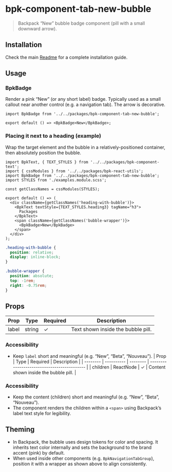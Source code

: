 # bpk-component-tab-new-bubble

> Backpack “New” bubble badge component (pill with a small downward arrow).

## Installation

Check the main [Readme](https://github.com/skyscanner/backpack#usage) for a complete installation guide.

## Usage

### BpkBadge

Render a pink “New” (or any short label) badge. Typically used as a small callout near another control (e.g. a navigation tab). The arrow is decorative.

```tsx
import BpkBadge from '../../packages/bpk-component-tab-new-bubble';

export default () => <BpkBadge>New</BpkBadge>;
```

### Placing it next to a heading (example)

Wrap the target element and the bubble in a relatively-positioned container, then absolutely position the bubble.

```tsx
import BpkText, { TEXT_STYLES } from '../../packages/bpk-component-text';
import { cssModules } from '../../packages/bpk-react-utils';
import BpkBadge from '../../packages/bpk-component-tab-new-bubble';
import STYLES from './examples.module.scss';

const getClassNames = cssModules(STYLES);

export default () => (
  <div className={getClassNames('heading-with-bubble')}>
    <BpkText textStyle={TEXT_STYLES.heading3} tagName="h3">
      Packages
    </BpkText>
    <span className={getClassNames('bubble-wrapper')}>
      <BpkBadge>New</BpkBadge>
    </span>
  </div>
);
```

```scss
.heading-with-bubble {
  position: relative;
  display: inline-block;
}

.bubble-wrapper {
  position: absolute;
  top: -1rem;
  right: -0.75rem;
}
```

## Props

| Prop  | Type   | Required | Description                        |
| ----- | ------ | -------- | ---------------------------------- |
| label | string | ✓        | Text shown inside the bubble pill. |

### Accessibility

* Keep `label` short and meaningful (e.g. “New”, “Beta”, “Nouveau”).
| Prop     | Type       | Required | Description                                 |
| -------- | ---------- | -------- | ------------------------------------------- |
| children | ReactNode  | ✓        | Content shown inside the bubble pill.       |

### Accessibility

* Keep the content (children) short and meaningful (e.g. “New”, “Beta”, “Nouveau”).
* The component renders the children within a `<span>` using Backpack’s label text style for legibility.

## Theming

* In Backpack, the bubble uses design tokens for color and spacing. It inherits text color internally and sets the background to the brand accent (pink) by default.
* When used inside other components (e.g. `BpkNavigationTabGroup`), position it with a wrapper as shown above to align consistently.
